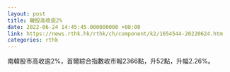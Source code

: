 ```yaml
---
layout: post
title: 韓股高收逾2%
date: 2022-06-24 14:45:45.000000000 +08:00
link: https://news.rthk.hk/rthk/ch/component/k2/1654544-20220624.htm
categories: rthk
---
```


南韓股市高收逾2%，首爾綜合指數收市報2366點，升52點，升幅2.26%。
